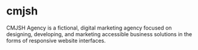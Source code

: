# cmjsh
CMJSH Agency is a fictional, digital marketing agency focused on designing, developing, and marketing accessible business solutions in the forms of responsive website interfaces.
